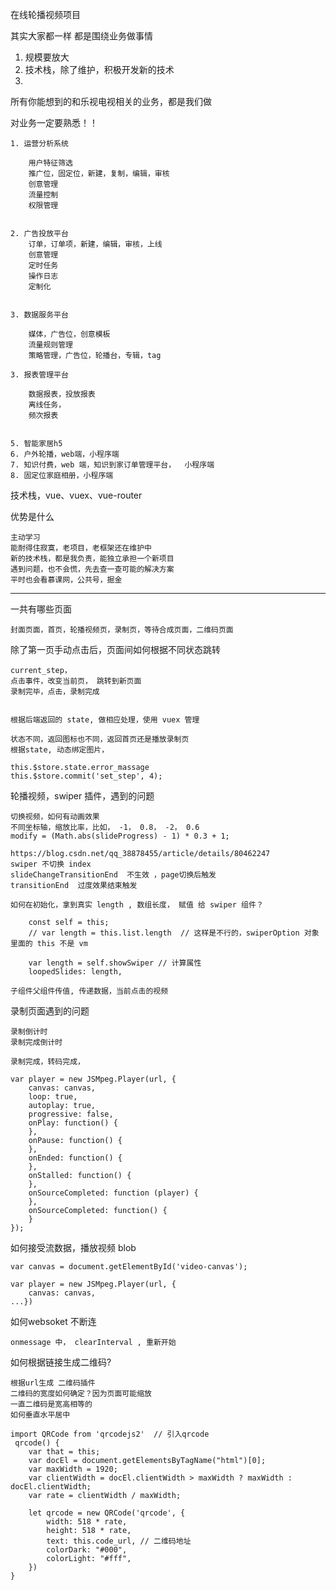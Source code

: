 在线轮播视频项目	

其实大家都一样
都是围绕业务做事情

1. 规模要放大
2. 技术栈，除了维护，积极开发新的技术
3. 


所有你能想到的和乐视电视相关的业务，都是我们做	

对业务一定要熟悉！！


	1. 运营分析系统	
		
		用户特征筛选
		推广位，固定位，新建，复制，编辑，审核
		创意管理
		流量控制
		权限管理
		
		
	2. 广告投放平台	
		订单，订单项，新建，编辑，审核，上线
		创意管理
		定时任务
		操作日志
		定制化
		
		
	3. 数据服务平台
		
		媒体，广告位，创意模板
		流量规则管理
		策略管理，广告位，轮播台，专辑，tag
		
	3. 报表管理平台
		
		数据报表，投放报表
		离线任务，
		频次报表
		
		
	5. 智能家居h5	
	6. 户外轮播，web端，小程序端	
	7. 知识付费，web 端，知识到家订单管理平台，  小程序端
	8. 固定位家庭相册，小程序端



技术栈，vue、vuex、vue-router


优势是什么
	
	主动学习
	能耐得住寂寞，老项目，老框架还在维护中
	新的技术栈，都是我负责，能独立承担一个新项目
	遇到问题，也不会慌，先去查一查可能的解决方案
	平时也会看慕课网，公共号，掘金


<hr>

一共有哪些页面

	
	封面页面，首页，轮播视频页，录制页，等待合成页面，二维码页面
	
除了第一页手动点击后，页面间如何根据不同状态跳转
	
	current_step，
	点击事件，改变当前页， 跳转到新页面
	录制完毕，点击，录制完成
	
	
	根据后端返回的 state, 做相应处理，使用 vuex 管理
	
	状态不同，返回图标也不同，返回首页还是播放录制页
	根据state, 动态绑定图片，
	
	this.$store.state.error_massage
	this.$store.commit('set_step', 4);
	
	
	
	
轮播视频，swiper 插件，遇到的问题	

	切换视频，如何有动画效果
	不同坐标轴，缩放比率，比如， -1， 0.8， -2， 0.6
	modify = (Math.abs(slideProgress) - 1) * 0.3 + 1;

	https://blog.csdn.net/qq_38878455/article/details/80462247
	swiper 不切换 index
	slideChangeTransitionEnd  不生效 ，page切换后触发
	transitionEnd  过度效果结束触发
	
	如何在初始化，拿到真实 length , 数组长度， 赋值 给 swiper 组件？
		
		const self = this;
		// var length = this.list.length  // 这样是不行的，swiperOption 对象里面的 this 不是 vm
		
		var length = self.showSwiper // 计算属性
		loopedSlides: length,
	
	子组件父组件传值, 传递数据，当前点击的视频


录制页面遇到的问题
	
	录制倒计时
	录制完成倒计时
	
	录制完成，转码完成，
	
	var player = new JSMpeg.Player(url, {
        canvas: canvas,
        loop: true,
        autoplay: true,
        progressive: false,
        onPlay: function() {
        },
        onPause: function() {
        },
        onEnded: function() {
        },
        onStalled: function() {
        },
        onSourceCompleted: function (player) {
        },
        onSourceCompleted: function() {
        }
    });

	
如何接受流数据，播放视频
	blob	
	
	var canvas = document.getElementById('video-canvas');
	
	var player = new JSMpeg.Player(url, {
        canvas: canvas,
	...})
	
如何websoket 不断连	
	
	onmessage 中， clearInterval , 重新开始
	
如何根据链接生成二维码?	
	
	
	根据url生成 二维码插件
	二维码的宽度如何确定？因为页面可能缩放
	一直二维码是宽高相等的
	如何垂直水平居中
	
	import QRCode from 'qrcodejs2'  // 引入qrcode
	 qrcode() {
        var that = this;
        var docEl = document.getElementsByTagName("html")[0];
        var maxWidth = 1920;
        var clientWidth = docEl.clientWidth > maxWidth ? maxWidth : docEl.clientWidth;
        var rate = clientWidth / maxWidth;

        let qrcode = new QRCode('qrcode', {
            width: 518 * rate,
            height: 518 * rate,
            text: this.code_url, // 二维码地址
            colorDark: "#000",
            colorLight: "#fff",
        })
    }                                                                                                                                                                                                      